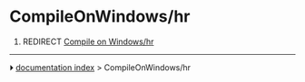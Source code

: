 # CompileOnWindows/hr
1.  REDIRECT [Compile on Windows/hr](Compile_on_Windows/hr.md)



---
⏵ [documentation index](../README.md) > CompileOnWindows/hr
